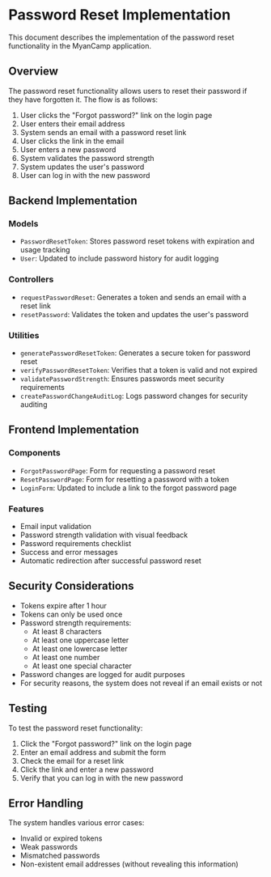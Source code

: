 # Password Reset Implementation

This document describes the implementation of the password reset functionality in the MyanCamp application.

## Overview

The password reset functionality allows users to reset their password if they have forgotten it. The flow is as follows:

1. User clicks the "Forgot password?" link on the login page
2. User enters their email address
3. System sends an email with a password reset link
4. User clicks the link in the email
5. User enters a new password
6. System validates the password strength
7. System updates the user's password
8. User can log in with the new password

## Backend Implementation

### Models

- `PasswordResetToken`: Stores password reset tokens with expiration and usage tracking
- `User`: Updated to include password history for audit logging

### Controllers

- `requestPasswordReset`: Generates a token and sends an email with a reset link
- `resetPassword`: Validates the token and updates the user's password

### Utilities

- `generatePasswordResetToken`: Generates a secure token for password reset
- `verifyPasswordResetToken`: Verifies that a token is valid and not expired
- `validatePasswordStrength`: Ensures passwords meet security requirements
- `createPasswordChangeAuditLog`: Logs password changes for security auditing

## Frontend Implementation

### Components

- `ForgotPasswordPage`: Form for requesting a password reset
- `ResetPasswordPage`: Form for resetting a password with a token
- `LoginForm`: Updated to include a link to the forgot password page

### Features

- Email input validation
- Password strength validation with visual feedback
- Password requirements checklist
- Success and error messages
- Automatic redirection after successful password reset

## Security Considerations

- Tokens expire after 1 hour
- Tokens can only be used once
- Password strength requirements:
  - At least 8 characters
  - At least one uppercase letter
  - At least one lowercase letter
  - At least one number
  - At least one special character
- Password changes are logged for audit purposes
- For security reasons, the system does not reveal if an email exists or not

## Testing

To test the password reset functionality:

1. Click the "Forgot password?" link on the login page
2. Enter an email address and submit the form
3. Check the email for a reset link
4. Click the link and enter a new password
5. Verify that you can log in with the new password

## Error Handling

The system handles various error cases:

- Invalid or expired tokens
- Weak passwords
- Mismatched passwords
- Non-existent email addresses (without revealing this information)